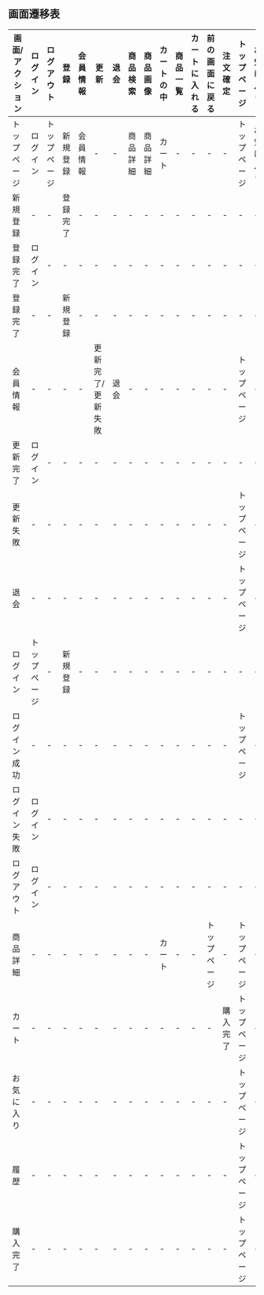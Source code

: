 ## 画面遷移表

|画面/アクション|ログイン|ログアウト|登録|会員情報|更新|退会|商品検索|商品画像|カートの中|商品一覧|カートに入れる|前の画面に戻る|注文確定|トップページ|お気に入り|履歴|
|--------------|-------|---------|----|-------|----|---|-------|-------|----------|-------|-------------|------------|--------|-----------|---------|----|
|トップページ|ログイン|トップページ|新規登録|会員情報|-|-|商品詳細|商品詳細|カート|-|-|-|-|トップページ|お気に入り|履歴|
|新規登録|-|-|登録完了|-|-|-|-|-|-|-|-|-|-|-|-|-|-|-|
|登録完了|ログイン|-|-|-|-|-|-|-|-|-|-|-|-|-|-|-|
|登録完了|-|-|新規登録|-|-|-|-|-|-|-|-|-|-|-|-|-|
|会員情報|-|-|-|-|更新完了/更新失敗|退会|-|-|-|-|-|-|-|トップページ|-|-|
|更新完了|ログイン|-|-|-|-|-|-|-|-|-|-|-|-|-|-|-|-|
|更新失敗|-|-|-|-|-|-|-|-|-|-|-|-|-|トップページ|-|-|
|退会|-|-|-|-|-|-|-|-|-|-|-|-|-|トップページ|-|-|
|ログイン|トップページ|-|新規登録|-|-|-|-|-|-|-|-|-|-|-|-|-|-|
|ログイン成功|-|-|-|-|-|-|-|-|-|-|-|-|-|トップページ|-|-|
|ログイン失敗|ログイン|-|-|-|-|-|-|-|-|-|-|-|-|-|-|-|-|
|ログアウト|ログイン|-|-|-|-|-|-|-|-|-|-|-|-|-|-|-|-|
|商品詳細|-|-|-|-|-|-|-|-|カート|-|-|トップページ|-|トップページ|-|-|
|カート|-|-|-|-|-|-|-|-|-|-|-|-|購入完了|トップページ|-|-|
|お気に入り|-|-|-|-|-|-|-|-|-|-|-|-|-|トップページ|-|-|
|履歴|-|-|-|-|-|-|-|-|-|-|-|-|-|トップページ|-|-|
|購入完了|-|-|-|-|-|-|-|-|-|-|-|-|-|トップページ|-|-|
 
